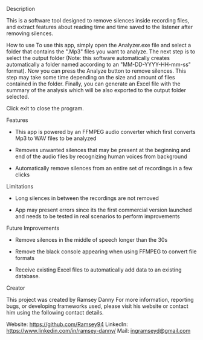 Description

This is a software tool designed to remove silences inside recording files, 
and extract features about reading time and time saved to the listener after removing silences.

How to use
To use this app, simply open the Analyzer.exe file and select a folder that contains the 
".Mp3" files you want to analyze. The next step is to select the output folder (Note: this software 
automatically creates automatically a folder named according to an "MM-DD-YYYY-HH-mm-ss" format).
Now you can press the Analyze button to remove silences. This step may take some time 
depending on the size and amount of files contained in the folder.
Finally, you can generate an Excel file with the summary of the analysis which will be also 
exported to the output folder selected.

Click exit to close the program.
 

Features

* This app is powered by an FFMPEG audio converter which first converts Mp3 to WAV files to be 
  analyzed

* Removes unwanted silences that may be present at the beginning and end of the audio files by 
  recognizing human voices from background

* Automatically remove silences from an entire set of recordings in a few clicks

Limitations

* Long silences in between the recordings are not removed

* App may present errors since its the first commercial version launched and needs to be tested 
  in real scenarios to perform improvements

Future Improvements

* Remove silences in the middle of speech longer than the 30s

* Remove the black console appearing when using FFMPEG to convert file formats

* Receive existing Excel files to automatically add data to an existing database.

Creator

This project was created by Ramsey Danny For more information, reporting bugs, or developing 
frameworks used, please visit his website or contact him using the following contact details.

Website: https://github.com/Ramsey94
LinkedIn: https://www.linkedin.com/in/ramsey-danny/
Mail: ingramseyd@gmail.com
